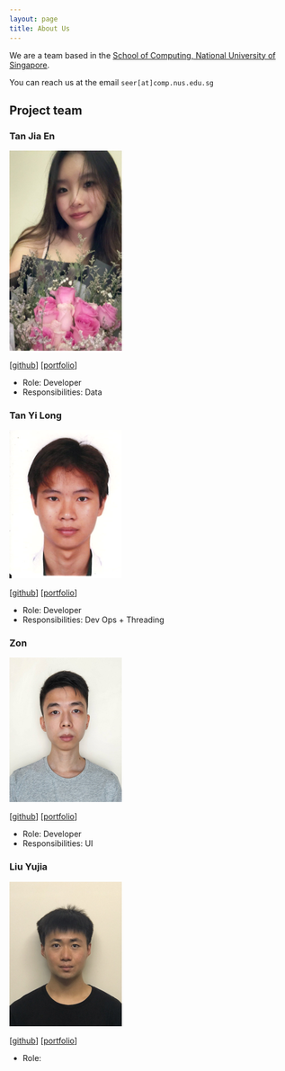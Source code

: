 ```yaml
---
layout: page
title: About Us
---
```


We are a team based in the [School of Computing, National University of Singapore](https://www.comp.nus.edu.sg).

You can reach us at the email `seer[at]comp.nus.edu.sg`

## Project team

### Tan Jia En

<img src="images/jiaaaaen.png" width="200px">

[[github](http://github.com/jiaaaaen)]
[[portfolio](team/jiaaaaen.md)]

* Role: Developer
* Responsibilities: Data

### Tan Yi Long

<img src="images/yiiilonggg.png" width="200px">

[[github](http://github.com/yiiilonggg)]
[[portfolio](team/yiiilonggg.md)]

* Role: Developer
* Responsibilities: Dev Ops + Threading

### Zon

<img src="images/zlch.png" width="200px">

[[github](http://github.com/zlch)]
[[portfolio](team/Zon.md)]

* Role: Developer
* Responsibilities: UI

### Liu Yujia

<img src="images/liuyj2002.png" width="200px">

[[github](https://github.com/LiuYJ2002)]
[[portfolio](https://www.linkedin.com/in/liu-yujia-26b167203/)]

* Role:
